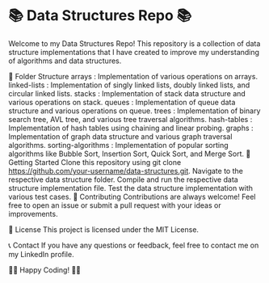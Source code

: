 # 📚 Data Structures Repo 📚
Welcome to my Data Structures Repo! This repository is a collection of data structure implementations that I have created to improve my understanding of algorithms and data structures.

📂 Folder Structure
arrays : Implementation of various operations on arrays.
linked-lists : Implementation of singly linked lists, doubly linked lists, and circular linked lists.
stacks : Implementation of stack data structure and various operations on stack.
queues : Implementation of queue data structure and various operations on queue.
trees : Implementation of binary search tree, AVL tree, and various tree traversal algorithms.
hash-tables : Implementation of hash tables using chaining and linear probing.
graphs : Implementation of graph data structure and various graph traversal algorithms.
sorting-algorithms : Implementation of popular sorting algorithms like Bubble Sort, Insertion Sort, Quick Sort, and Merge Sort.
🚀 Getting Started
Clone this repository using git clone https://github.com/your-username/data-structures.git.
Navigate to the respective data structure folder.
Compile and run the respective data structure implementation file.
Test the data structure implementation with various test cases.
🤝 Contributing
Contributions are always welcome! Feel free to open an issue or submit a pull request with your ideas or improvements.

📝 License
This project is licensed under the MIT License.

📞 Contact
If you have any questions or feedback, feel free to contact me on my LinkedIn profile.

👨‍💻 Happy Coding! 👨‍💻
